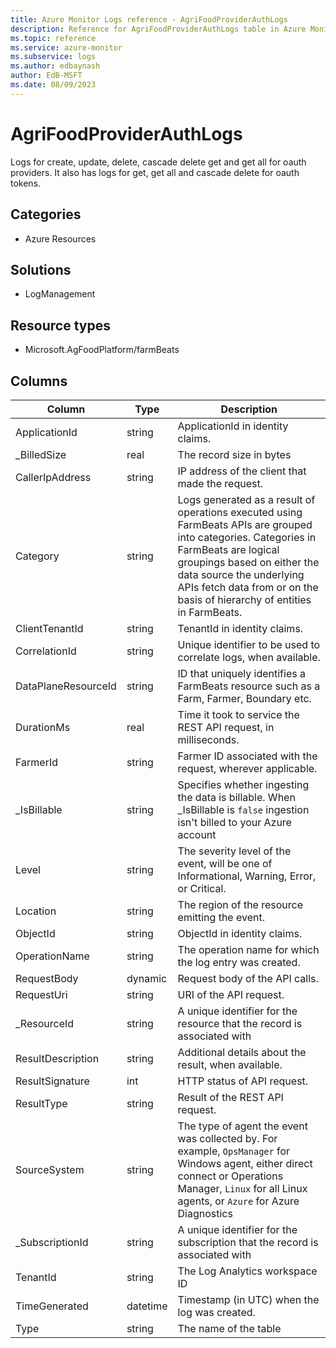```yaml
---
title: Azure Monitor Logs reference - AgriFoodProviderAuthLogs
description: Reference for AgriFoodProviderAuthLogs table in Azure Monitor Logs.
ms.topic: reference
ms.service: azure-monitor
ms.subservice: logs
ms.author: edbaynash
author: EdB-MSFT
ms.date: 08/09/2023
---
```


# AgriFoodProviderAuthLogs

Logs for create, update, delete, cascade delete get and get all for oauth providers. It also has logs for get, get all and cascade delete for oauth tokens.

## Categories

- Azure Resources
## Solutions

- LogManagement
## Resource types

- Microsoft.AgFoodPlatform/farmBeats




## Columns

| Column | Type | Description |
|---|---|---|
| ApplicationId | string | ApplicationId in identity claims. |
| _BilledSize | real | The record size in bytes |
| CallerIpAddress | string | IP address of the client that made the request. |
| Category | string | Logs generated as a result of operations executed using FarmBeats APIs are grouped into categories. Categories in FarmBeats are logical groupings based on either the data source the underlying APIs fetch data from or on the basis of hierarchy of entities in FarmBeats. |
| ClientTenantId | string | TenantId in identity claims. |
| CorrelationId | string | Unique identifier to be used to correlate logs, when available. |
| DataPlaneResourceId | string | ID that uniquely identifies a FarmBeats resource such as a Farm, Farmer, Boundary etc. |
| DurationMs | real | Time it took to service the REST API request, in milliseconds. |
| FarmerId | string | Farmer ID associated with the request, wherever applicable. |
| _IsBillable | string | Specifies whether ingesting the data is billable. When _IsBillable is `false` ingestion isn't billed to your Azure account |
| Level | string | The severity level of the event, will be one of Informational, Warning, Error, or Critical. |
| Location | string | The region of the resource emitting the event. |
| ObjectId | string | ObjectId in identity claims. |
| OperationName | string | The operation name for which the log entry was created. |
| RequestBody | dynamic | Request body of the API calls. |
| RequestUri | string | URI of the API request. |
| _ResourceId | string | A unique identifier for the resource that the record is associated with |
| ResultDescription | string | Additional details about the result, when available. |
| ResultSignature | int | HTTP status of API request. |
| ResultType | string | Result of the REST API request. |
| SourceSystem | string | The type of agent the event was collected by. For example, `OpsManager` for Windows agent, either direct connect or Operations Manager, `Linux` for all Linux agents, or `Azure` for Azure Diagnostics |
| _SubscriptionId | string | A unique identifier for the subscription that the record is associated with |
| TenantId | string | The Log Analytics workspace ID |
| TimeGenerated | datetime | Timestamp (in UTC) when the log was created. |
| Type | string | The name of the table |
